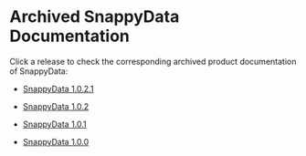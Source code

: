 # Archived SnappyData Documentation

Click a release to check the corresponding archived product documentation of SnappyData:

*	[SnappyData 1.0.2.1](https://snappydata-docs.readthedocs.io/en/docv1.0.2.1/)

*	[SnappyData 1.0.2](https://snappydata-docs.readthedocs.io/en/docv1.0.2/)

* 	[SnappyData 1.0.1](https://snappydata-docs.readthedocs.io/en/docv1.0.1/)

*	[SnappyData 1.0.0](https://snappydata-docs.readthedocs.io/en/docv1.0.0/)


